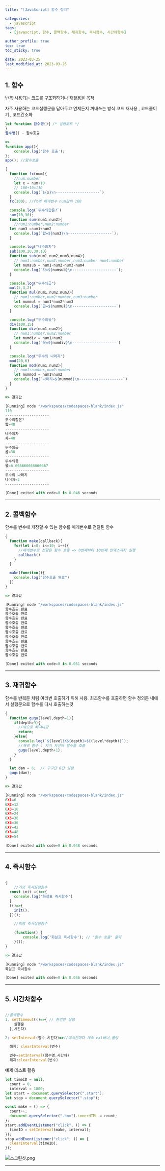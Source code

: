 ```yaml
---
title: "[JavaScript] 함수 정리"

categories:
  - javascript
tags:
  - [javascript, 함수, 콜백함수, 재귀함수, 즉시함수, 시간차함수]

author_profile: true
toc: true
toc_sticky: true

date: 2023-03-25
last_modified_at: 2023-03-25
---
```


## 1. 함수

반복 사용되는 코드를 구조화하거나 재활용을 목적

자주 사용하는 코드실행문을 담아두고 언제든지 꺼내쓰는 방식 코드 재사용 , 코드줄이기 , 코드간소화

```jsx
let function 함수명(){ /* 실행코드 */
}
함수명() - 함수호출

=>
function app(){
	console.log('함수 호출');
};
app(); //함수호출
```

```jsx
{
  function fx(num){
    //num:number
    let x = num+10
    // 100+10=110
    console.log(`${x}\n--------------------`)
  }
  fx(100); //fx의 매개변수 num값이 100

  console.log(`두수의합은?`)
  sum(10,30);
  function sum(num1,num2){
    //num1:number,num2:number
  let num3 =num1+num2
    console.log(`합=${num3}\n--------------------`);
  }

  console.log("네수의차")
  sub(100,20,30,10)
  function sub(num1,num2,num3,num4){
    // num1:number,num2:number,num3:number num4:number
    let numsub = num1-num2-num3-num4
    console.log(`차=${numsub}\n--------------------`);
  }

  console.log("두수의곱")
  mul(5,3,2)
  function mul(num1,num2,num3){
    // num1:number,num2:number,num3:number
    let nummul = num1*num2*num3
    console.log(`곱=${nummul}\n--------------------`)
  }

  console.log("두수의몫")
  div(100,15)
  function div(num1,num2){
    // num1:number,num2:number
    let numdiv = num1/num2
    console.log(`몫=${numdiv}\n--------------------`)
  }

  console.log("두수의 나머지")
  mod(20,6)
  function mod(num1,num2){
    // num1:number,num2:number
    let nummod = num1%num2
    console.log(`나머지=${nummod}\n--------------------`)
  }
}

=> 결과값

[Running] node "/workspaces/codespaces-blank/index.js"
110
--------------------
두수의합은?
합=40
--------------------
네수의차
차=40
--------------------
두수의곱
곱=30
--------------------
두수의몫
몫=6.666666666666667
--------------------
두수의 나머지
나머지=2
--------------------

[Done] exited with code=0 in 0.046 seconds
```

---

## 2. 콜백함수

함수를 변수에 저장할 수 있는 함수를 매개변수로 전달된 함수

```jsx
{
  function make(callback){
    for(let i=0; i<=10; i++){
      //매개변수로 전달된 함수 호출 => 0번째부터 10번째 인덱스까지 실행
      callback()
    }
  }

  make(function(){
    console.log("함수호출 완료")
  })
}

=> 결과값

[Running] node "/workspaces/codespaces-blank/index.js"
함수호출 완료
함수호출 완료
함수호출 완료
함수호출 완료
함수호출 완료
함수호출 완료
함수호출 완료
함수호출 완료
함수호출 완료
함수호출 완료
함수호출 완료

[Done] exited with code=0 in 0.051 seconds
```

---

## 3. 재귀함수

함수를 반복문 처럼 여러번 호출하기 위해 사용.
최초함수를 호출하면 함수 정의문 내에서 실행문으로 함수를 다시 호출하는것

```jsx
{
  function gugu(level,depth=1){
    if(depth>9){
      //밖으로 빠져나감
      return;
    }else{
      console.log(`${level}X${depth}=${(level*depth)}`);
      //재귀 함수 : 자기 자신의 함수를 호출
      gugu(level,depth+1);
    }
  }

  let dan = 6;  // 구구단 6단 실행
  gugu(dan);
}

=> 결과값

[Running] node "/workspaces/codespaces-blank/index.js"
6X1=6
6X2=12
6X3=18
6X4=24
6X5=30
6X6=36
6X7=42
6X8=48
6X9=54

[Done] exited with code=0 in 0.048 seconds
```

---

## 4. 즉시함수

```jsx

{
	//기명 즉시실행함수
  const init =()=>{
    console.log('화살표 즉시함수')
  }
  (()=>{
    init();
  })();

	//익명 즉시실행함수

	(function() {
		console.log('화살표 즉시함수'); // "함수 호출" 출력
	}());
}

=> 결과값

[Running] node "/workspaces/codespaces-blank/index.js"
화살표 즉시함수

[Done] exited with code=0 in 0.046 seconds
```

---

## 5. 시간차함수

```jsx

//콜백함수
1. setTimeout(()=>{ // 한번만 실행
    실행문
  },시간차)

2: setInterval(함수,시간차)=>//매시간마다 계속 ex)배너,롤링

  해지: clearInterval(변수)

  변수=setInterval(함수명,시간차)
  해지:clearInterval(변수)
```

예제 테스트 활용

```jsx
let timeID = null,
  count = 0,
  interval = 1000;
let start = document.querySelector(".start");
let stop = document.querySelector(".stop");

const make = () => {
  count++;
  document.querySelector(".box").innerHTML = count;
};
start.addEventListener("click", () => {
  timeID = setInterval(make, interval);
});
stop.addEventListener("click", () => {
  clearInterval(timeID);
});
```

![스크린샷.png](https://s3.us-west-2.amazonaws.com/secure.notion-static.com/41514c56-cc02-4487-9dcb-9a3c8764b842/%E1%84%89%E1%85%B3%E1%84%8F%E1%85%B3%E1%84%85%E1%85%B5%E1%86%AB%E1%84%89%E1%85%A3%E1%86%BA_2023-03-25_%E1%84%8B%E1%85%A9%E1%84%92%E1%85%AE_10.12.43.png?X-Amz-Algorithm=AWS4-HMAC-SHA256&X-Amz-Content-Sha256=UNSIGNED-PAYLOAD&X-Amz-Credential=AKIAT73L2G45EIPT3X45%2F20230325%2Fus-west-2%2Fs3%2Faws4_request&X-Amz-Date=20230325T131621Z&X-Amz-Expires=86400&X-Amz-Signature=66e132607f41f772cc98a302ccd79b4c9d7259fcb6575cb3d9f8c3ecf208cc8c&X-Amz-SignedHeaders=host&response-content-disposition=filename%3D%22%25E1%2584%2589%25E1%2585%25B3%25E1%2584%258F%25E1%2585%25B3%25E1%2584%2585%25E1%2585%25B5%25E1%2586%25AB%25E1%2584%2589%25E1%2585%25A3%25E1%2586%25BA%25202023-03-25%2520%25E1%2584%258B%25E1%2585%25A9%25E1%2584%2592%25E1%2585%25AE%252010.12.43.png%22&x-id=GetObject)

---
